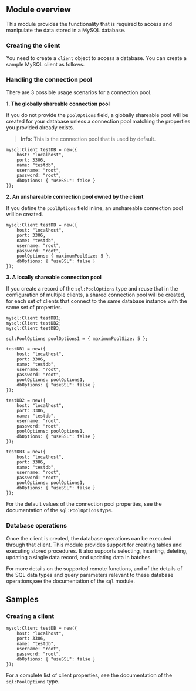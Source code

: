 ## Module overview

This module provides the functionality that is required to access and manipulate the data stored in a MySQL database. 

### Creating the client

You need to create a `client` object to access a database. You can create a sample MySQL client as follows.

### Handling the connection pool

There are 3 possible usage scenarios for a connection pool.

**1. The globally shareable connection pool**

If you do not provide the `poolOptions` field, a globally shareable pool will be created for your database unless
a connection pool matching the properties you provided already exists.

>**Info:** This is the connection pool that is used by default.

```ballerina
mysql:Client testDB = new({
    host: "localhost",
    port: 3306,
    name: "testdb",
    username: "root",
    password: "root",
    dbOptions: { "useSSL": false }
});
```

**2. An unshareable connection pool owned by the client**

If you define the `poolOptions` field inline, an unshareable connection pool will be created.

```ballerina
mysql:Client testDB = new({
    host: "localhost",
    port: 3306,
    name: "testdb",
    username: "root",
    password: "root",
    poolOptions: { maximumPoolSize: 5 },
    dbOptions: { "useSSL": false }
});
```

**3. A locally shareable connection pool**

If you create a record of the `sql:PoolOptions` type and reuse that in the configuration of multiple clients, a shared
connection pool will be created, for each set of clients that connect to the same database instance with the same set of
properties.

```ballerina
mysql:Client testDB1;
mysql:Client testDB2;
mysql:Client testDB3;

sql:PoolOptions poolOptions1 = { maximumPoolSize: 5 };

testDB1 = new({
    host: "localhost",
    port: 3306,
    name: "testdb",
    username: "root",
    password: "root",
    poolOptions: poolOptions1,
    dbOptions: { "useSSL": false }
});

testDB2 = new({
    host: "localhost",
    port: 3306,
    name: "testdb",
    username: "root",
    password: "root",
    poolOptions: poolOptions1,
    dbOptions: { "useSSL": false }
});

testDB3 = new({
    host: "localhost",
    port: 3306,
    name: "testdb",
    username: "root",
    password: "root",
    poolOptions: poolOptions1,
    dbOptions: { "useSSL": false }
});
```

For the default values of the connection pool properties, see the documentation of the `sql:PoolOptions` type.

### Database operations

Once the client is created, the database operations can be executed through that client. This module provides support for
creating tables and executing stored procedures. It also supports selecting, inserting, deleting, updating a single data record, and updating data in batches. 

For more details on the supported remote functions, and of the details of the SQL data types and query parameters relevant to these database operations,see the documentation of the `sql` module.

## Samples

### Creating a client
```ballerina
mysql:Client testDB = new({
    host: "localhost",
    port: 3306,
    name: "testdb",
    username: "root",
    password: "root",
    dbOptions: { "useSSL": false }
});
```
For a complete list of client properties, see the documentation of the `sql:PoolOptions` type.

